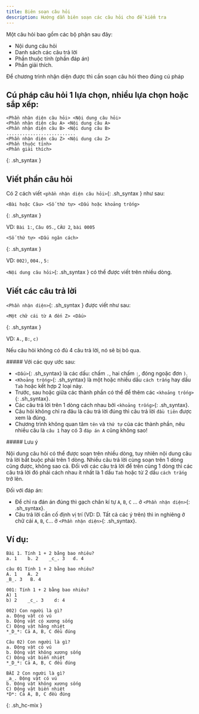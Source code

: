 ```yaml
---
title: Biên soạn câu hỏi
description: Hướng dẫn biên soạn các câu hỏi cho đề kiểm tra
---
```


Một câu hỏi bao gồm các bộ phận sau đây:
- Nội dung câu hỏi
- Danh sách các câu trả lời
- Phần thuộc tính (phần đáp án)
- Phần giải thích. 

Để chương trình nhận diện được thì cần soạn câu hỏi theo đúng cú pháp

## Cú pháp câu hỏi 1 lựa chọn, nhiều lựa chọn hoặc sắp xếp:

```
<Phần nhận diện câu hỏi> <Nội dung câu hỏi>
<Phần nhận diện câu A> <Nội dung câu A>
<Phần nhận diện câu B> <Nội dung câu B>
..........................
<Phần nhận diện câu Z> <Nội dung câu Z>
<Phần thuộc tính>
<Phần giải thích>
```
{: .sh_syntax }

## Viết phần câu hỏi

Có 2 cách viết `<phần nhận diện câu hỏi>`{: .sh_syntax }  như sau:

```
<Bài hoặc Câu> <Số thứ tự> <Dấu hoặc khoảng trống>
```
{: .sh_syntax }

VD: `Bài 1:`, `Câu 05.`, `CÂU 2`, `bài 0005`

```
<Số thứ tự> <Dấu ngăn cách>
```
{: .sh_syntax }

VD:  `002)`, `004.`, `5:`

`<Nội dung câu hỏi>`{: .sh_syntax } có thể được viết trên nhiều dòng.

## Viết các câu trả lời

`<Phần nhận diện>`{: .sh_syntax } được viết như sau:

```
<Một chữ cái từ A đến Z> <Dấu>
```
{: .sh_syntax }

VD: `A.`, `B:`, `c)`

Nếu câu hỏi không có đủ 4 câu trả lời, nó sẽ bị bỏ qua.

<div class="note">
##### Với các quy ước sau:

- `<Dấu>`{: .sh_syntax} là các dấu: chấm `.`, hai chấm `:`, đóng ngoặc đơn `)`.
- `<Khoảng trống>`{: .sh_syntax} là một hoặc nhiều dấu `cách trắng` hay dấu `Tab` hoặc kết hợp 2 loại này.
- Trước, sau hoặc giữa các thành phần có thể để thêm các `<khoảng trống>`{: .sh_syntax}.
- Các câu trả lời trên 1 dòng cách nhau bởi `<khoảng trống>`{: .sh_syntax}.
- Câu hỏi không chỉ ra đâu là câu trả lời đúng thì câu trả lời `đầu tiên` được xem là đúng.
- Chương trình không quan tâm `tên` và `thứ tự` của các thành phần, nêu nhiều câu là `câu 1` hay có 3 `đáp án A` cũng không sao!
</div>

<div class="note info">
##### Lưu ý

Nội dung câu hỏi có thể được soạn trên nhiều dòng, tuy nhiên nội dung câu trả lời bắt buộc phải trên 1 dòng. Nhiều câu trả lời cùng soạn trên 1 dòng cũng được, không sao cả. Đối với các câu trả lời để trên cùng 1 dòng thì các câu trả lời đó phải cách nhau ít nhất là 1 dấu `Tab` hoặc từ 2 dấu `cách trắng` trở lên.

Đối với đáp án:
- Để chỉ ra đán án đúng thì gạch chân kí tự `A`, `B`, `C` ... ở `<Phần nhận diện>`{: .sh_syntax}.
- Câu trả lời cần cố định vị trí (VD: D. Tất cả các ý trên) thì in nghiêng ở chữ cái `A`, `B`, `C`... ở `<Phần nhận diện>`{: .sh_syntax}.
</div>

## Ví dụ:

```
Bài 1. Tính 1 + 2 bằng bao nhiêu?  
a. 1    b. 2    _c_. 3   d. 4

câu 01 Tính 1 + 2 bằng bao nhiêu?  
A. 1    A. 2  
_B_. 3   B. 4

001: Tính 1 + 2 bằng bao nhiêu?  
A) 1  
b) 2    _c_. 3    d: 4

002) Con người là gì?  
a. Động vật có vú  
b. Động vật có xương sống  
C) Động vật hằng nhiệt  
*_D_*: Cả A, B, C đều đúng

Câu 02) Con người là gì?  
a. Động vật có vú  
b. Động vật không xương sống  
C) Động vật biến nhiệt  
*_D_*: Cả A, B, C đều đúng

BÀI 2 Con người là gì?  
_a_. Động vật có vú  
b. Động vật không xương sống  
C) Động vật biến nhiệt  
*D*: Cả A, B, C đều đúng
```
{: .sh_hc-mix }